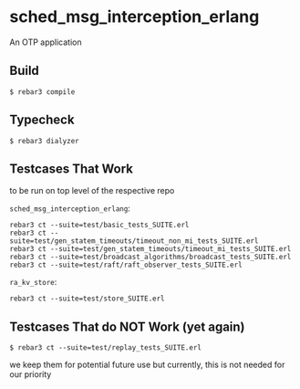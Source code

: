 sched_msg_interception_erlang
=====

An OTP application

Build
-----

    $ rebar3 compile


Typecheck
-----

    $ rebar3 dialyzer

Testcases That Work
-----
to be run on top level of the respective repo

`sched_msg_interception_erlang`:

    rebar3 ct --suite=test/basic_tests_SUITE.erl
    rebar3 ct --suite=test/gen_statem_timeouts/timeout_non_mi_tests_SUITE.erl
    rebar3 ct --suite=test/gen_statem_timeouts/timeout_mi_tests_SUITE.erl
    rebar3 ct --suite=test/broadcast_algorithms/broadcast_tests_SUITE.erl
    rebar3 ct --suite=test/raft/raft_observer_tests_SUITE.erl


`ra_kv_store`:

    rebar3 ct --suite=test/store_SUITE.erl

Testcases That do NOT Work (yet again)
-----

    $ rebar3 ct --suite=test/replay_tests_SUITE.erl
we keep them for potential future use but currently, this is not needed for our priority
